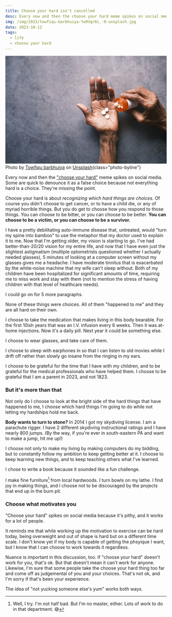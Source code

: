 ```yaml
---
title: Choose your hard isn't cancelled
desc: Every now and then the choose your hard meme spikes on social media. Some are quick to denounce it as a false choice because not everything hard is a choice. They're missing the point.
img: /img/2023/towfiqu-barbhuiya-Yw9Vgr6i_-0-unsplash.jpg
date: 2023-10-12
tags:
  - life
  - choose your hard
---
```


![An old fashioned metal key](/img/2023/towfiqu-barbhuiya-Yw9Vgr6i_-0-unsplash.jpg)
Photo by <a href="https://unsplash.com/@towfiqu999999?utm_content=creditCopyText&utm_medium=referral&utm_source=unsplash">Towfiqu barbhuiya</a> on <a href="https://unsplash.com/photos/Yw9Vgr6i_-0?utm_content=creditCopyText&utm_medium=referral&utm_source=unsplash">Unsplash</a>{class="photo-byline"}

Every now and then the ["choose your hard"](https://duckduckgo.com/?va=n&t=hv&q=choose+your+hard&ia=web) meme spikes on social media. Some are quick to denounce it as a false choice because not everything hard is a choice. They're missing the point.

Choose your hard is about _recognizing which hard things are choices_. Of course you didn't choose to get cancer, or to have a child die, or any of myriad horrible things. But you do get to choose how you respond to those things. You can choose to be bitter, or you can choose to be better. **You can choose to be a victim, or you can choose to be a survivor.**

I have a pretty debilitating auto-immune disease that, untreated, would "turn my spine into bamboo" to use the metaphor that my doctor used to explain it to me. Now that I'm getting older, my vision is starting to go. I've had better-than-20/20 vision for my entire life, and now that I have even just the slightest astigmatism (multiple optometrists questioned whether I actually needed glasses), 5 minutes of looking at a computer screen without my glasses gives me a headache. I have moderate tinnitus that is exacerbated by the white-noise machine that my wife can't sleep without. Both of my children have been hospitalized for significant amounts of time, requiring me to miss work and stay with them (not to mention the stress of having children with that level of healthcare needs).

I could go on for 5 more paragraphs.

None of these things were choices. All of them "happened to me" and they are all hard on their own.

I choose to take the medication that makes living in this body bearable. For the first 10ish years that was an I.V. infusion every 6 weeks. Then it was at-home injections. Now it's a daily pill. Next year it could be something else.

I choose to wear glasses, and take care of them.

I choose to sleep with earphones in so that I can listen to old movies while I drift off rather than slowly go insane from the ringing in my ears.

I choose to be grateful for the time that I have with my children, and to be grateful for the medical professionals who have helped them. I choose to be grateful that I am a parent in 2023, and not 1823.

### But it's more than that

Not only do I choose to look at the bright side of the hard things that have happened to me, I choose which hard things I'm going to do while not letting my hardships hold me back.

**Body wants to turn to stone?** In 2014 I got my skydiving license. I am a parachute rigger. I have 2 different skydiving instructional ratings and I have nearly 800 jumps. (By the way, if you're ever in south-eastern PA and want to make a jump, hit me up!)

I choose not only to make my living by making computers do my bidding, but to constantly follow my ambition to keep getting better at it. I choose to keep learning new things, and to keep teaching others what I've learned.

I chose to write a book because it sounded like a fun challenge.

I make fine furniture[^1] from local hardwoods. I turn bowls on my lathe. I find joy in making things, and I choose not to be discouraged by the projects that end up in the burn pit.

### Choose what motivates you

"Choose your hard" spikes on social media because it's pithy, and it works for a lot of people.

It reminds me that while working up the motivation to exercise can be hard today, being overweight and out of shape is hard but on a different time scale. I don't know yet if my body is capable of getting the phsyique I want, but I know that I can choose to work towards it regardless.

Nuance is important in this discussion, too. If "choose your hard" doesn't work for you, that's ok. But that doesn't mean it can't work for anyone. Likewise, I'm sure that some people take the choose your hard thing too far and come off as judgemental of you and your choices. That's not ok, and I'm sorry if that's been your experience.

The idea of "not yucking someone else's yum" works both ways.

[^1]: Well, I try. I'm not half bad. But I'm no master, either. Lots of work to do in that department. 😅
